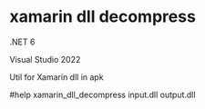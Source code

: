 # xamarin dll decompress
.NET 6

Visual Studio 2022

Util for Xamarin dll in apk

#help
xamarin_dll_decompress input.dll output.dll

